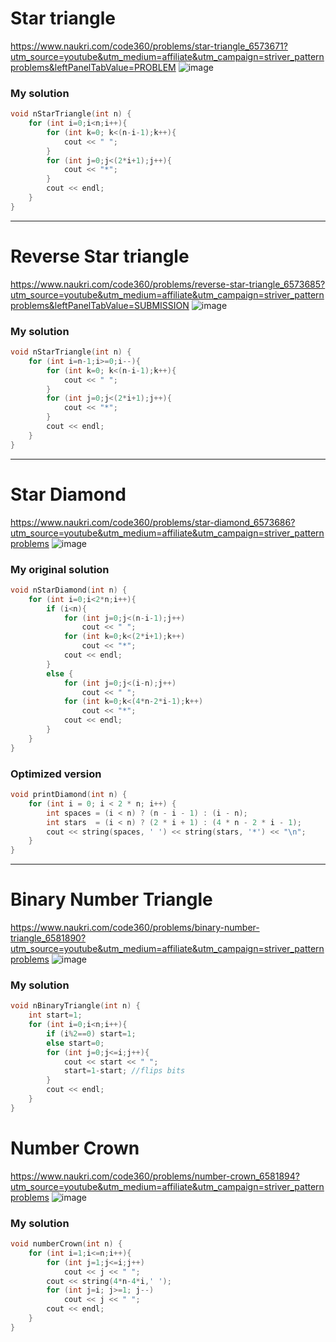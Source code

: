 # Star triangle
https://www.naukri.com/code360/problems/star-triangle_6573671?utm_source=youtube&utm_medium=affiliate&utm_campaign=striver_patternproblems&leftPanelTabValue=PROBLEM
![image](https://github.com/user-attachments/assets/752faa64-5d28-456d-a9a3-e9e8d60d67f3)  
### My solution
```cpp
void nStarTriangle(int n) {
    for (int i=0;i<n;i++){
        for (int k=0; k<(n-i-1);k++){
            cout << " ";
        }
        for (int j=0;j<(2*i+1);j++){
            cout << "*";
        }
        cout << endl;
    }
}
```
---
# Reverse Star triangle
https://www.naukri.com/code360/problems/reverse-star-triangle_6573685?utm_source=youtube&utm_medium=affiliate&utm_campaign=striver_patternproblems&leftPanelTabValue=SUBMISSION
![image](https://github.com/user-attachments/assets/a8215890-3cc0-4549-b606-8ddd166a73cf)
### My solution
```cpp
void nStarTriangle(int n) {
    for (int i=n-1;i>=0;i--){
        for (int k=0; k<(n-i-1);k++){
            cout << " ";
        }
        for (int j=0;j<(2*i+1);j++){
            cout << "*";
        }
        cout << endl;
    }
}
```
---
# Star Diamond
https://www.naukri.com/code360/problems/star-diamond_6573686?utm_source=youtube&utm_medium=affiliate&utm_campaign=striver_patternproblems
![image](https://github.com/user-attachments/assets/9dafc855-6290-42bd-9e78-5f6856a62644)
### My original solution
```cpp
void nStarDiamond(int n) {
    for (int i=0;i<2*n;i++){
        if (i<n){
            for (int j=0;j<(n-i-1);j++)
                cout << " ";
            for (int k=0;k<(2*i+1);k++)
                cout << "*";
            cout << endl;
        }
        else {
            for (int j=0;j<(i-n);j++)
                cout << " ";
            for (int k=0;k<(4*n-2*i-1);k++)
                cout << "*";
            cout << endl;
        }
    }
}
```
### Optimized version
```cpp
void printDiamond(int n) {
    for (int i = 0; i < 2 * n; i++) {
        int spaces = (i < n) ? (n - i - 1) : (i - n);
        int stars  = (i < n) ? (2 * i + 1) : (4 * n - 2 * i - 1);
        cout << string(spaces, ' ') << string(stars, '*') << "\n";
    }
}
```
---
# Binary Number Triangle
https://www.naukri.com/code360/problems/binary-number-triangle_6581890?utm_source=youtube&utm_medium=affiliate&utm_campaign=striver_patternproblems
![image](https://github.com/user-attachments/assets/d7265cd1-d2b8-435a-9842-7511d392e7ba)
### My solution
```cpp
void nBinaryTriangle(int n) {
    int start=1;
    for (int i=0;i<n;i++){
        if (i%2==0) start=1;
        else start=0;
        for (int j=0;j<=i;j++){
            cout << start << " ";
            start=1-start; //flips bits
        }
        cout << endl;
    }
}
```
# Number Crown
https://www.naukri.com/code360/problems/number-crown_6581894?utm_source=youtube&utm_medium=affiliate&utm_campaign=striver_patternproblems
![image](https://github.com/user-attachments/assets/fc2fbbd6-19ad-40c7-b54b-8ab5137bfb79)
### My solution
```cpp
void numberCrown(int n) {
    for (int i=1;i<=n;i++){
        for (int j=1;j<=i;j++)
            cout << j << " ";
        cout << string(4*n-4*i,' ');
        for (int j=i; j>=1; j--)
            cout << j << " ";
        cout << endl;
    }
}
```




